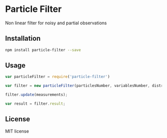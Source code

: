 # Particle Filter

Non linear filter for noisy and partial observations

> 

## Installation

```sh
npm install particle-filter --save
```

## Usage

```js
var particleFilter = require('particle-filter')

var filter = new particleFilter(particlesNumber, variablesNumber, distributionSize);

filter.update(measurements);

var result = filter.result;
```

## License

MIT license

[npm-image]: https://img.shields.io/npm/v/particle-filter.svg?style=flat
[npm-url]: https://npmjs.org/package/particle-filter
[downloads-image]: https://img.shields.io/npm/dm/particle-filter.svg?style=flat
[downloads-url]: https://npmjs.org/package/particle-filter
[travis-image]: https://img.shields.io/travis/prozorov/particle-filter.svg?style=flat
[travis-url]: https://travis-ci.org/prozorov/particle-filter
[coveralls-image]: https://img.shields.io/coveralls/prozorov/particle-filter.svg?style=flat
[coveralls-url]: https://coveralls.io/r/prozorov/particle-filter?branch=master
